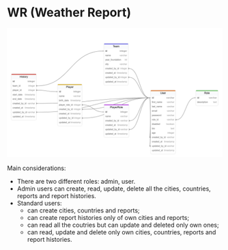 # WR (Weather Report)

![Model](model.png)

Main considerations:

- There are two different roles: admin, user.
- Admin users can create, read, update, delete all the cities, countries, reports and report histories.
- Standard users:
  - can create cities, countries and reports;
  - can create report histories only of own cities  and reports;
  - can read all the coutries but can update and deleted only own ones;
  - can read, update and delete only own cities, countries, reports and report histories.
